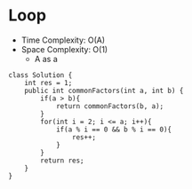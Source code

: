 # Loop
* Time Complexity: O(A)
* Space Complexity: O(1)
	* A as a
```
class Solution {
    int res = 1;
    public int commonFactors(int a, int b) {
        if(a > b){
            return commonFactors(b, a);
        }
        for(int i = 2; i <= a; i++){
            if(a % i == 0 && b % i == 0){
                res++;
            }
        }
        return res;
    }
}
```